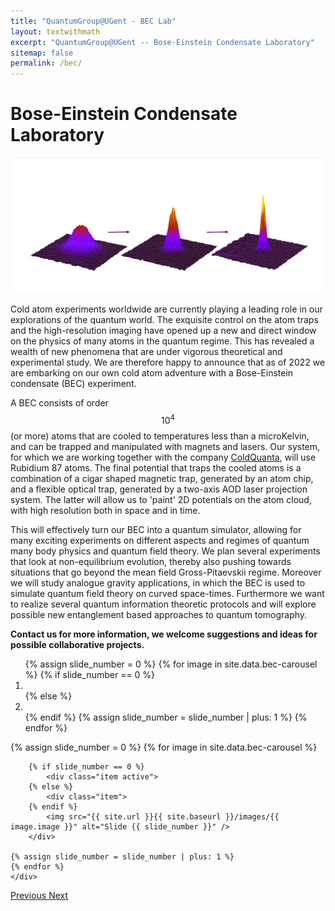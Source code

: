 ```yaml
---
title: "QuantumGroup@UGent - BEC Lab"
layout: textwithmath
excerpt: "QuantumGroup@UGent -- Bose-Einstein Condensate Laboratory"
sitemap: false
permalink: /bec/
---
```



# Bose-Einstein Condensate Laboratory

<head>
<img src="images/bec/BEC_Transition_Met_Pijltjes[49].jpg"> </head>









Cold atom experiments worldwide are currently playing a leading role in our explorations of the quantum world. The exquisite control on the atom traps and the high-resolution imaging have opened up a new and direct window on the physics of many atoms in the quantum regime. This has revealed a wealth of new phenomena that are under vigorous theoretical and experimental study. We are therefore happy to announce that as of 2022 we are embarking on our own cold atom adventure with a Bose-Einstein condensate (BEC) experiment.

A BEC consists of order $$10^4$$ (or more) atoms that are cooled to temperatures less than a microKelvin, and can be trapped and manipulated with magnets and lasers. Our system, for which we are working together with the company [ColdQuanta](https://www.coldquanta.com/), will use Rubidium 87 atoms. The final potential that traps the cooled atoms is a combination of a cigar shaped magnetic trap, generated by an atom chip, and a flexible optical trap, generated by a two-axis AOD laser projection system. The latter will allow us to 'paint' 2D potentials on the atom cloud, with high resolution both in space and in time.  

This will effectively turn our BEC into a quantum simulator, allowing for many exciting experiments on different aspects and regimes of quantum many body physics and quantum field theory. We plan several experiments that look at non-equilibrium evolution, thereby also pushing towards situations that go beyond the mean field Gross-Pitaevskii regime. Moreover we will study analogue gravity applications, in which the BEC is used to simulate quantum field theory on curved space-times. Furthermore we want to realize several quantum information theoretic protocols and will explore possible new entanglement based approaches to quantum tomography.

<b> Contact us for more information, we welcome suggestions and ideas for possible collaborative projects. </b>


<div markdown="0" id="carousel" class="carousel slide" data-ride="carousel" data-interval="5000" data-pause="hover" >
    <!-- Menu -->
    <ol class="carousel-indicators">
        {% assign slide_number = 0 %}
        {% for image in site.data.bec-carousel %}
        {% if slide_number == 0 %}
            <li data-target="#carousel" data-slide-to="{{ slide_number }}" class="active"></li>
        {% else %}
        <li data-target="#carousel" data-slide-to="{{ slide_number }}"></li>
        {% endif %}
        {% assign slide_number = slide_number | plus: 1 %}
        {% endfor %}
    </ol>
    <!-- Items -->
    <div class="carousel-inner", markdown="0">
    {% assign slide_number = 0 %}
    {% for image in site.data.bec-carousel %}

        {% if slide_number == 0 %}
            <div class="item active">
        {% else %}
            <div class="item">
        {% endif %}
            <img src="{{ site.url }}{{ site.baseurl }}/images/{{ image.image }}" alt="Slide {{ slide_number }}" />
        </div>

    {% assign slide_number = slide_number | plus: 1 %}
    {% endfor %}
    </div>
  <a class="left carousel-control" href="#carousel" role="button" data-slide="prev">
    <span class="glyphicon glyphicon-chevron-left" aria-hidden="true"></span>
    <span class="sr-only">Previous</span>
  </a>
  <a class="right carousel-control" href="#carousel" role="button" data-slide="next">
    <span class="glyphicon glyphicon-chevron-right" aria-hidden="true"></span>
    <span class="sr-only">Next</span>
  </a>
</div>







